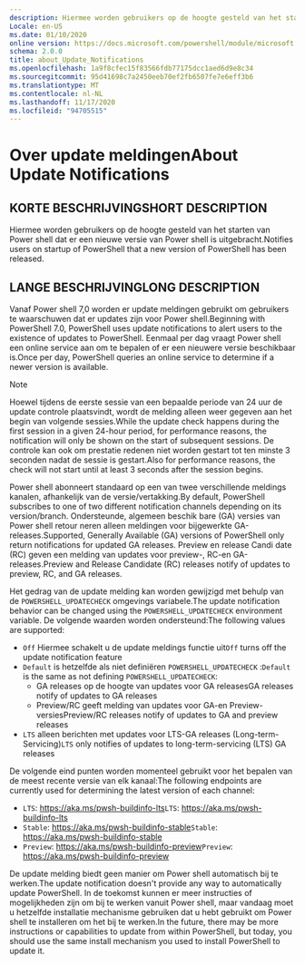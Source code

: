 ```yaml
---
description: Hiermee worden gebruikers op de hoogte gesteld van het starten van Power shell dat er een nieuwe versie van Power shell is uitgebracht.
Locale: en-US
ms.date: 01/10/2020
online version: https://docs.microsoft.com/powershell/module/microsoft.powershell.core/about/about_update_notifications?view=powershell-7.2&WT.mc_id=ps-gethelp
schema: 2.0.0
title: about_Update_Notifications
ms.openlocfilehash: 1a9f8cfec15f83566fdb77175dcc1aed6d9e8c34
ms.sourcegitcommit: 95d41698c7a2450eeb70ef2fb6507fe7e6eff3b6
ms.translationtype: MT
ms.contentlocale: nl-NL
ms.lasthandoff: 11/17/2020
ms.locfileid: "94705515"
---
```

# <a name="about-update-notifications"></a><span data-ttu-id="086ec-103">Over update meldingen</span><span class="sxs-lookup"><span data-stu-id="086ec-103">About Update Notifications</span></span>

## <a name="short-description"></a><span data-ttu-id="086ec-104">KORTE BESCHRIJVING</span><span class="sxs-lookup"><span data-stu-id="086ec-104">SHORT DESCRIPTION</span></span>

<span data-ttu-id="086ec-105">Hiermee worden gebruikers op de hoogte gesteld van het starten van Power shell dat er een nieuwe versie van Power shell is uitgebracht.</span><span class="sxs-lookup"><span data-stu-id="086ec-105">Notifies users on startup of PowerShell that a new version of PowerShell has been released.</span></span>

## <a name="long-description"></a><span data-ttu-id="086ec-106">LANGE BESCHRIJVING</span><span class="sxs-lookup"><span data-stu-id="086ec-106">LONG DESCRIPTION</span></span>

<span data-ttu-id="086ec-107">Vanaf Power shell 7,0 worden er update meldingen gebruikt om gebruikers te waarschuwen dat er updates zijn voor Power shell.</span><span class="sxs-lookup"><span data-stu-id="086ec-107">Beginning with PowerShell 7.0, PowerShell uses update notifications to alert users to the existence of updates to PowerShell.</span></span> <span data-ttu-id="086ec-108">Eenmaal per dag vraagt Power shell een online service aan om te bepalen of er een nieuwere versie beschikbaar is.</span><span class="sxs-lookup"><span data-stu-id="086ec-108">Once per day, PowerShell queries an online service to determine if a newer version is available.</span></span>

> [!NOTE]
> <span data-ttu-id="086ec-109">Hoewel tijdens de eerste sessie van een bepaalde periode van 24 uur de update controle plaatsvindt, wordt de melding alleen weer gegeven aan het begin van volgende sessies.</span><span class="sxs-lookup"><span data-stu-id="086ec-109">While the update check happens during the first session in a given 24-hour period, for performance reasons, the notification will only be shown on the start of subsequent sessions.</span></span> <span data-ttu-id="086ec-110">De controle kan ook om prestatie redenen niet worden gestart tot ten minste 3 seconden nadat de sessie is gestart.</span><span class="sxs-lookup"><span data-stu-id="086ec-110">Also for performance reasons, the check will not start until at least 3 seconds after the session begins.</span></span>

<span data-ttu-id="086ec-111">Power shell abonneert standaard op een van twee verschillende meldings kanalen, afhankelijk van de versie/vertakking.</span><span class="sxs-lookup"><span data-stu-id="086ec-111">By default, PowerShell subscribes to one of two different notification channels depending on its version/branch.</span></span> <span data-ttu-id="086ec-112">Ondersteunde, algemeen beschik bare (GA) versies van Power shell retour neren alleen meldingen voor bijgewerkte GA-releases.</span><span class="sxs-lookup"><span data-stu-id="086ec-112">Supported, Generally Available (GA) versions of PowerShell only return notifications for updated GA releases.</span></span> <span data-ttu-id="086ec-113">Preview en release Candi date (RC) geven een melding van updates voor preview-, RC-en GA-releases.</span><span class="sxs-lookup"><span data-stu-id="086ec-113">Preview and Release Candidate (RC) releases notify of updates to preview, RC, and GA releases.</span></span>

<span data-ttu-id="086ec-114">Het gedrag van de update melding kan worden gewijzigd met behulp van de `POWERSHELL_UPDATECHECK` omgevings variabele.</span><span class="sxs-lookup"><span data-stu-id="086ec-114">The update notification behavior can be changed using the `POWERSHELL_UPDATECHECK` environment variable.</span></span> <span data-ttu-id="086ec-115">De volgende waarden worden ondersteund:</span><span class="sxs-lookup"><span data-stu-id="086ec-115">The following values are supported:</span></span>

- <span data-ttu-id="086ec-116">`Off` Hiermee schakelt u de update meldings functie uit</span><span class="sxs-lookup"><span data-stu-id="086ec-116">`Off` turns off the update notification feature</span></span>
- <span data-ttu-id="086ec-117">`Default` is hetzelfde als niet definiëren `POWERSHELL_UPDATECHECK` :</span><span class="sxs-lookup"><span data-stu-id="086ec-117">`Default` is the same as not defining `POWERSHELL_UPDATECHECK`:</span></span>
  - <span data-ttu-id="086ec-118">GA releases op de hoogte van updates voor GA releases</span><span class="sxs-lookup"><span data-stu-id="086ec-118">GA releases notify of updates to GA releases</span></span>
  - <span data-ttu-id="086ec-119">Preview/RC geeft melding van updates voor GA-en Preview-versies</span><span class="sxs-lookup"><span data-stu-id="086ec-119">Preview/RC releases notify of updates to GA and preview releases</span></span>
- <span data-ttu-id="086ec-120">`LTS` alleen berichten met updates voor LTS-GA releases (Long-term-Servicing)</span><span class="sxs-lookup"><span data-stu-id="086ec-120">`LTS` only notifies of updates to long-term-servicing (LTS) GA releases</span></span>

<span data-ttu-id="086ec-121">De volgende eind punten worden momenteel gebruikt voor het bepalen van de meest recente versie van elk kanaal:</span><span class="sxs-lookup"><span data-stu-id="086ec-121">The following endpoints are currently used for determining the latest version of each channel:</span></span>

- <span data-ttu-id="086ec-122">`LTS`: https://aka.ms/pwsh-buildinfo-lts</span><span class="sxs-lookup"><span data-stu-id="086ec-122">`LTS`: https://aka.ms/pwsh-buildinfo-lts</span></span>
- <span data-ttu-id="086ec-123">`Stable`: https://aka.ms/pwsh-buildinfo-stable</span><span class="sxs-lookup"><span data-stu-id="086ec-123">`Stable`: https://aka.ms/pwsh-buildinfo-stable</span></span>
- <span data-ttu-id="086ec-124">`Preview`: https://aka.ms/pwsh-buildinfo-preview</span><span class="sxs-lookup"><span data-stu-id="086ec-124">`Preview`: https://aka.ms/pwsh-buildinfo-preview</span></span>

<span data-ttu-id="086ec-125">De update melding biedt geen manier om Power shell automatisch bij te werken.</span><span class="sxs-lookup"><span data-stu-id="086ec-125">The update notification doesn't provide any way to automatically update PowerShell.</span></span> <span data-ttu-id="086ec-126">In de toekomst kunnen er meer instructies of mogelijkheden zijn om bij te werken vanuit Power shell, maar vandaag moet u hetzelfde installatie mechanisme gebruiken dat u hebt gebruikt om Power shell te installeren om het bij te werken.</span><span class="sxs-lookup"><span data-stu-id="086ec-126">In the future, there may be more instructions or capabilities to update from within PowerShell, but today, you should use the same install mechanism you used to install PowerShell to update it.</span></span>

